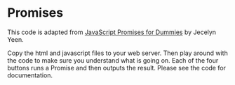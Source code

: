 # Promises

This code is adapted from [JavaScript Promises for Dummies](https://scotch.io/tutorials/javascript-promises-for-dummies) by Jecelyn Yeen.

Copy the html and javascript files to your web server.  Then play around with the code to make sure you understand what is going on.  Each of the four buttons runs a Promise and then outputs the result. Please see the code for documentation.
